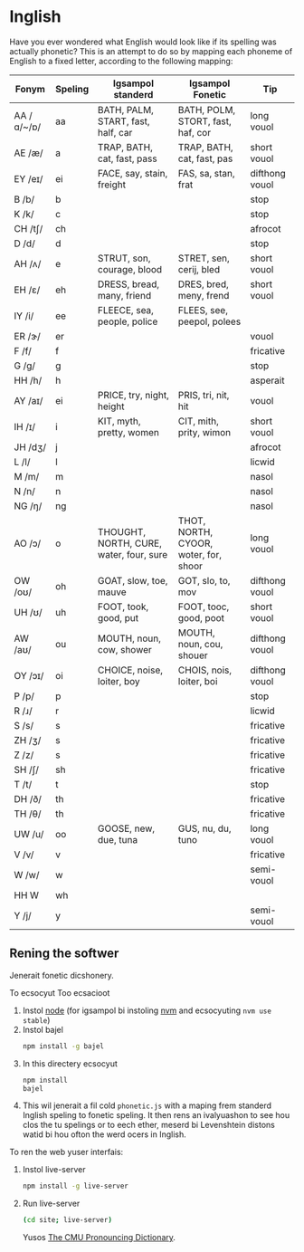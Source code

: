 # Inglish

Have you ever wondered what English would look like if its spelling was actually phonetic? This is an attempt to do so by mapping each phoneme of English to a fixed letter, according to the following mapping:

| Fonym | Speling | Igsampol standerd | Igsampol Fonetic | Tip |
|---|---|---|---|---|
| AA /ɑ/~/ɒ/ | aa | BATH, PALM, START, fast, half, car | BATH, POLM, STORT, fast, haf, cor | long vouol |
| AE /æ/ | a | TRAP, BATH, cat, fast, pass | TRAP, BATH, cat, fast, pas | short vouol |
| EY /eɪ/ | ei | FACE, say, stain, freight | FAS, sa, stan, frat | difthong vouol |
| B /b/ | b | | | stop |
| K /k/ | c | | | stop |
| CH /tʃ/ | ch | | | afrocot |
| D /d/ | d | | | stop |
| AH /ʌ/ | e | STRUT, son, courage, blood | STRET, sen, cerij, bled | short vouol |
| EH /ɛ/ | eh | DRESS, bread, many, friend | DRES, bred, meny, frend | short vouol |
| IY /i/ | ee | FLEECE, sea, people, police | FLEES, see, peepol, polees |
| ER /ɝ/ | er | | | vouol |
| F /f/ | f | | | fricative |
| G /ɡ/ | g | | | stop |
| HH /h/ | h | | | asperait |
| AY /aɪ/ | ei | PRICE, try, night, height | PRIS, tri, nit, hit | vouol |
| IH /ɪ/ | i | KIT, myth, pretty, women | CIT, mith, prity, wimon | short vouol |
| JH /dʒ/ | j | | | afrocot |
| L /l/ | l | | | licwid |
| M /m/ | m | | | nasol |
| N /n/ | n | | | nasol |
| NG /ŋ/ | ng | | | nasol |
| AO /ɔ/ | o | THOUGHT, NORTH, CURE, water, four, sure | THOT, NORTH, CYOOR, woter, for, shoor | long vouol |
| OW /oʊ/ | oh | GOAT, slow, toe, mauve | GOT, slo, to, mov | difthong vouol |
| UH /ʊ/ | uh | FOOT, took, good, put | FOOT, tooc, good, poot | short vouol |
| AW /aʊ/ | ou | MOUTH, noun, cow, shower | MOUTH, noun, cou, shouer | difthong vouol |
| OY /ɔɪ/ | oi | CHOICE, noise, loiter, boy | CHOIS, nois, loiter, boi | difthong vouol |
| P /p/ | p | | | stop |
| R /ɹ/ | r | | | licwid |
| S /s/ | s | | | fricative |
| ZH /ʒ/ | s | | | fricative |
| Z /z/ | s | | | fricative |
| SH /ʃ/ | sh | | | fricative |
| T /t/ | t | | | stop |
| DH /ð/ | th | | | fricative |
| TH /θ/ | th | | | fricative |
| UW /u/ | oo | GOOSE, new, due, tuna | GUS, nu, du, tuno | long vouol |
| V /v/ | v | | | fricative |
| W /w/ | w | | | semi-vouol |
| HH W | wh |
| Y /j/ | y | | | semi-vouol |

## Rening the softwer

Jenerait fonetic dicshonery.

To ecsocyut
Too ecsacioot

1. Instol [node][1] (for igsampol bi instoling [nvm][2] and ecsocyuting `nvm use stable`)
2. Instol bajel
   ```sh
   npm install -g bajel
   ```
3. In this directery ecsocyut
   ```sh
   npm install
   bajel
   ```
4. This wil jenerait a fil cold `phonetic.js` with a maping frem standerd Inglish speling to fonetic speling. It then rens an ivalyuashon to see hou clos the tu spelings or to eech ether, meserd bi Levenshtein distons watid bi hou ofton the werd ocers in Inglish.

To ren the web yuser interfais:

1. Instol live-server
   ```sh
   npm install -g live-server
   ```
2. Run live-server
   ```sh
   (cd site; live-server)
   ```
   Yusos [The CMU Pronouncing Dictionary][3].


[1]: https://nodejs.org/en/
[2]: https://github.com/nvm-sh/nvm
[3]: http://www.speech.cs.cmu.edu/cgi-bin/cmudict

